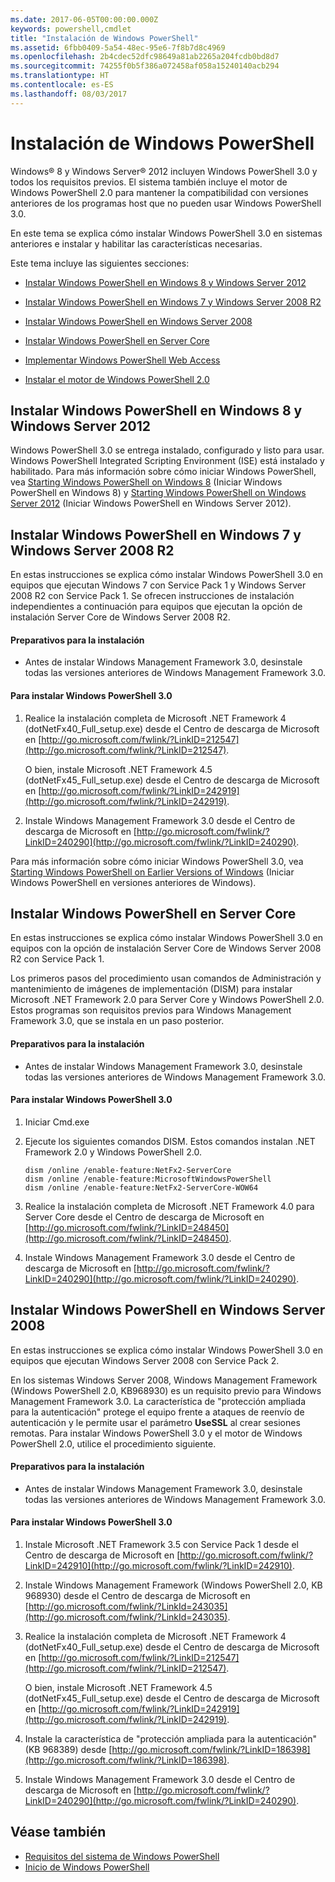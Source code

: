 ```yaml
---
ms.date: 2017-06-05T00:00:00.000Z
keywords: powershell,cmdlet
title: "Instalación de Windows PowerShell"
ms.assetid: 6fbb0409-5a54-48ec-95e6-7f8b7d8c4969
ms.openlocfilehash: 2b4cdec52dfc98649a81ab2265a204fcdb0bd8d7
ms.sourcegitcommit: 74255f0b5f386a072458af058a15240140acb294
ms.translationtype: HT
ms.contentlocale: es-ES
ms.lasthandoff: 08/03/2017
---
```

# <a name="installing-windows-powershell"></a>Instalación de Windows PowerShell
Windows® 8 y Windows Server® 2012 incluyen Windows PowerShell 3.0 y todos los requisitos previos. El sistema también incluye el motor de Windows PowerShell 2.0 para mantener la compatibilidad con versiones anteriores de los programas host que no pueden usar Windows PowerShell 3.0.

En este tema se explica cómo instalar Windows PowerShell 3.0 en sistemas anteriores e instalar y habilitar las características necesarias.

Este tema incluye las siguientes secciones:

-   [Instalar Windows PowerShell en Windows 8 y Windows Server 2012](Installing-Windows-PowerShell.md#BKMK_InstallingOnWindows8andWindowsServer2012)

-   [Instalar Windows PowerShell en Windows 7 y Windows Server 2008 R2](Installing-Windows-PowerShell.md#BKMK_InstallingOnWindows7andWindowsServer2008R2)

-   [Instalar Windows PowerShell en Windows Server 2008](Installing-Windows-PowerShell.md#BKMK_InstallingOnWindowsServer2008LH)

-   [Instalar Windows PowerShell en Server Core](Installing-Windows-PowerShell.md#BKMK_InstallingOnServerCore)

-   [Implementar Windows PowerShell Web Access](https://technet.microsoft.com/en-us/library/639d0eff-98a3-4124-b52c-26921ebd98b0)

-   [Instalar el motor de Windows PowerShell 2.0](Installing-the-Windows-PowerShell-2.0-Engine.md)

## <a name="BKMK_InstallingOnWindows8andWindowsServer2012"></a>Instalar Windows PowerShell en Windows 8 y Windows Server 2012
Windows PowerShell 3.0 se entrega instalado, configurado y listo para usar. Windows PowerShell Integrated Scripting Environment (ISE) está instalado y habilitado. Para más información sobre cómo iniciar Windows PowerShell, vea [Starting Windows PowerShell on Windows 8](https://technet.microsoft.com/en-us/library/d7be1668-8617-4890-ad90-dd9765fbd2c3) (Iniciar Windows PowerShell en Windows 8) y [Starting Windows PowerShell on Windows Server 2012](https://technet.microsoft.com/library/hh831491.aspx#BKMK_powershell) (Iniciar Windows PowerShell en Windows Server 2012).

## <a name="BKMK_InstallingOnWindows7andWindowsServer2008R2"></a>Instalar Windows PowerShell en Windows 7 y Windows Server 2008 R2
En estas instrucciones se explica cómo instalar Windows PowerShell 3.0 en equipos que ejecutan Windows 7 con Service Pack 1 y Windows Server 2008 R2 con Service Pack 1. Se ofrecen instrucciones de instalación independientes a continuación para equipos que ejecutan la opción de instalación Server Core de Windows Server 2008 R2.

#### <a name="getting-ready-to-install"></a>Preparativos para la instalación

-   Antes de instalar Windows Management Framework 3.0, desinstale todas las versiones anteriores de Windows Management Framework 3.0.

#### <a name="to-install-windows-powershell-30"></a>Para instalar Windows PowerShell 3.0

1.  Realice la instalación completa de Microsoft .NET Framework 4 (dotNetFx40_Full_setup.exe) desde el Centro de descarga de Microsoft en [http://go.microsoft.com/fwlink/?LinkID=212547](http://go.microsoft.com/fwlink/?LinkID=212547).

    O bien, instale Microsoft .NET Framework 4.5 (dotNetFx45_Full_setup.exe) desde el Centro de descarga de Microsoft en [http://go.microsoft.com/fwlink/?LinkID=242919](http://go.microsoft.com/fwlink/?LinkID=242919).

2.  Instale Windows Management Framework 3.0 desde el Centro de descarga de Microsoft en [http://go.microsoft.com/fwlink/?LinkID=240290](http://go.microsoft.com/fwlink/?LinkID=240290).

Para más información sobre cómo iniciar Windows PowerShell 3.0, vea [Starting Windows PowerShell on Earlier Versions of Windows](Starting-Windows-PowerShell-on-Earlier-Versions-of-Windows.md) (Iniciar Windows PowerShell en versiones anteriores de Windows).

## <a name="BKMK_InstallingOnServerCore"></a>Instalar Windows PowerShell en Server Core
En estas instrucciones se explica cómo instalar Windows PowerShell 3.0 en equipos con la opción de instalación Server Core de Windows Server 2008 R2 con Service Pack 1.

Los primeros pasos del procedimiento usan comandos de Administración y mantenimiento de imágenes de implementación (DISM) para instalar Microsoft .NET Framework 2.0 para Server Core y Windows PowerShell 2.0. Estos programas son requisitos previos para Windows Management Framework 3.0, que se instala en un paso posterior.

#### <a name="getting-ready-to-install"></a>Preparativos para la instalación

-   Antes de instalar Windows Management Framework 3.0, desinstale todas las versiones anteriores de Windows Management Framework 3.0.

#### <a name="to-install-windows-powershell-30"></a>Para instalar Windows PowerShell 3.0

1.  Iniciar Cmd.exe

2.  Ejecute los siguientes comandos DISM. Estos comandos instalan .NET Framework 2.0 y Windows PowerShell 2.0.

    ```
    dism /online /enable-feature:NetFx2-ServerCore
    dism /online /enable-feature:MicrosoftWindowsPowerShell
    dism /online /enable-feature:NetFx2-ServerCore-WOW64
    ```

3.  Realice la instalación completa de Microsoft .NET Framework 4.0 para Server Core desde el Centro de descarga de Microsoft en [http://go.microsoft.com/fwlink/?LinkID=248450](http://go.microsoft.com/fwlink/?LinkID=248450).

4.  Instale Windows Management Framework 3.0 desde el Centro de descarga de Microsoft en [http://go.microsoft.com/fwlink/?LinkID=240290](http://go.microsoft.com/fwlink/?LinkID=240290).

## <a name="BKMK_InstallingOnWindowsServer2008LH"></a>Instalar Windows PowerShell en Windows Server 2008
En estas instrucciones se explica cómo instalar Windows PowerShell 3.0 en equipos que ejecutan Windows Server 2008 con Service Pack 2.

En los sistemas Windows Server 2008, Windows Management Framework (Windows PowerShell 2.0, KB968930) es un requisito previo para Windows Management Framework 3.0. La característica de "protección ampliada para la autenticación" protege el equipo frente a ataques de reenvío de autenticación y le permite usar el parámetro **UseSSL** al crear sesiones remotas. Para instalar Windows PowerShell 3.0 y el motor de Windows PowerShell 2.0, utilice el procedimiento siguiente.

#### <a name="getting-ready-to-install"></a>Preparativos para la instalación

-   Antes de instalar Windows Management Framework 3.0, desinstale todas las versiones anteriores de Windows Management Framework 3.0.

#### <a name="to-install-windows-powershell-30"></a>Para instalar Windows PowerShell 3.0

1.  Instale Microsoft .NET Framework 3.5 con Service Pack 1 desde el Centro de descarga de Microsoft en [http://go.microsoft.com/fwlink/?LinkID=242910](http://go.microsoft.com/fwlink/?LinkID=242910).

2.  Instale Windows Management Framework (Windows PowerShell 2.0, KB 968930) desde el Centro de descarga de Microsoft en [http://go.microsoft.com/fwlink/?LinkId=243035](http://go.microsoft.com/fwlink/?LinkId=243035).

3.  Realice la instalación completa de Microsoft .NET Framework 4 (dotNetFx40_Full_setup.exe) desde el Centro de descarga de Microsoft en [http://go.microsoft.com/fwlink/?LinkID=212547](http://go.microsoft.com/fwlink/?LinkID=212547).

    O bien, instale Microsoft .NET Framework 4.5 (dotNetFx45_Full_setup.exe) desde el Centro de descarga de Microsoft en [http://go.microsoft.com/fwlink/?LinkID=242919](http://go.microsoft.com/fwlink/?LinkID=242919).

4.  Instale la característica de "protección ampliada para la autenticación" (KB 968389) desde [http://go.microsoft.com/fwlink/?LinkID=186398](http://go.microsoft.com/fwlink/?LinkID=186398).

5.  Instale Windows Management Framework 3.0 desde el Centro de descarga de Microsoft en [http://go.microsoft.com/fwlink/?LinkID=240290](http://go.microsoft.com/fwlink/?LinkID=240290).

## <a name="see-also"></a>Véase también
- [Requisitos del sistema de Windows PowerShell](Windows-PowerShell-System-Requirements.md)
- [Inicio de Windows PowerShell](https://technet.microsoft.com/en-us/library/8ec8c2d7-8e7c-4722-a3d2-498fe5739a8e)

